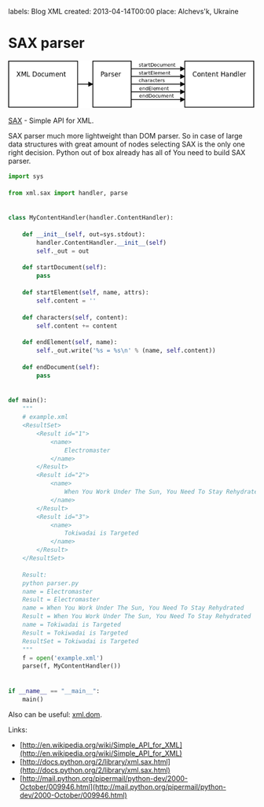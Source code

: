 labels: Blog
        XML
created: 2013-04-14T00:00
place: Alchevs'k, Ukraine

# SAX parser

![SAX XML parser](sax.png)

[SAX](http://en.wikipedia.org/wiki/Simple_API_for_XML) - Simple API for XML.

SAX parser much more lightweight than DOM parser. So in case of large data structures with great amount of nodes selecting SAX is the only one right decision.
Python out of box already has all of You need to build SAX parser.

```python
import sys

from xml.sax import handler, parse


class MyContentHandler(handler.ContentHandler):

    def __init__(self, out=sys.stdout):
        handler.ContentHandler.__init__(self)
        self._out = out

    def startDocument(self):
        pass

    def startElement(self, name, attrs):
        self.content = ''

    def characters(self, content):
        self.content += content

    def endElement(self, name):
        self._out.write('%s = %s\n' % (name, self.content))

    def endDocument(self):
        pass


def main():
    """
    # example.xml
    <ResultSet>
        <Result id="1">
            <name>
                Electromaster
            </name>
        </Result>
        <Result id="2">
            <name>
                When You Work Under The Sun, You Need To Stay Rehydrated
            </name>
        </Result>
        <Result id="3">
            <name>
                Tokiwadai is Targeted
            </name>
        </Result>
    </ResultSet>

    Result:
    python parser.py
    name = Electromaster
    Result = Electromaster
    name = When You Work Under The Sun, You Need To Stay Rehydrated
    Result = When You Work Under The Sun, You Need To Stay Rehydrated
    name = Tokiwadai is Targeted
    Result = Tokiwadai is Targeted
    ResultSet = Tokiwadai is Targeted
    """
    f = open('example.xml')
    parse(f, MyContentHandler())


if __name__ == "__main__":
    main()
```

Also can be useful: [xml.dom](http://docs.python.org/dev/library/xml.dom.pulldom.html).

Links:

- [http://en.wikipedia.org/wiki/Simple_API_for_XML](http://en.wikipedia.org/wiki/Simple_API_for_XML)
- [http://docs.python.org/2/library/xml.sax.html](http://docs.python.org/2/library/xml.sax.html)
- [http://mail.python.org/pipermail/python-dev/2000-October/009946.html](http://mail.python.org/pipermail/python-dev/2000-October/009946.html)

